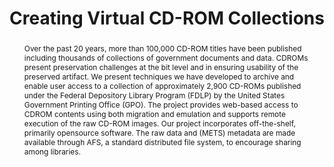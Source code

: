 ---
abstract: Over the past 20 years, more than 100,000 CD-ROM titles have been published
  including thousands of collections of government documents and data. CDROMs present
  preservation challenges at the bit level and in ensuring usability of the preserved
  artifact. We present techniques we have developed to archive and enable user access
  to a collection of approximately 2,900 CD-ROMs published under the Federal Depository
  Library Program (FDLP) by the United States Government Printing Office (GPO). The
  project provides web-based access to CDROM contents using both migration and emulation
  and supports remote execution of the raw CD-ROM images. Our project incorporates
  off-the-shelf, primarily opensource software. The raw data and (METS) metadata are
  made available through AFS, a standard distributed file system, to encourage sharing
  among libraries.
creators:
- Woods, Kam
- Brown, Geoffrey
date: null
document_url: https://services.phaidra.univie.ac.at/api/object/o:294103/download
grand_parent: iPRES
institutions: []
keywords:
- san francisco
landing_page_url: https://phaidra.univie.ac.at/o:294103
language: eng
layout: publication
license: CC BY-SA 3.0 AT
notes_url: null
parent: iPRES 2008
presentation_url: null
publication_type: paper
size: 97231
source_name: iPRES
title: Creating Virtual CD-ROM Collections
year: 2008
---
